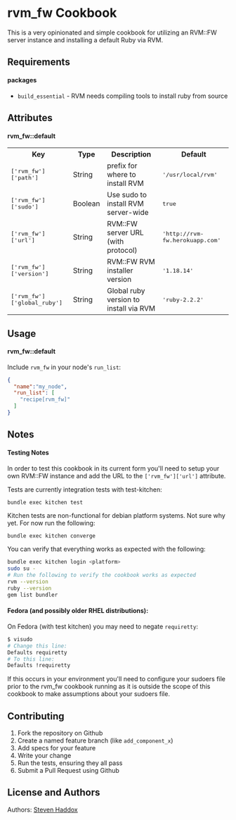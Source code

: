 rvm_fw Cookbook
===============

This is a very opinionated and simple cookbook for utilizing an RVM::FW server instance and installing a default Ruby via RVM.

Requirements
------------

#### packages

- `build_essential` - RVM needs compiling tools to install ruby from source

Attributes
----------

#### rvm_fw::default

<table>
  <tr>
    <th>Key</th>
    <th>Type</th>
    <th>Description</th>
    <th>Default</th>
  </tr>
  <tr>
    <td><tt>['rvm_fw']['path']</tt></td>
    <td>String</td>
    <td>prefix for where to install RVM</td>
    <td><tt>'/usr/local/rvm'</tt></td>
  </tr>
  <tr>
    <td><tt>['rvm_fw']['sudo']</tt></td>
    <td>Boolean</td>
    <td>Use sudo to install RVM server-wide</td>
    <td><tt>true</tt></td>
  </tr>
  <tr>
    <td><tt>['rvm_fw']['url']</tt></td>
    <td>String</td>
    <td>RVM::FW server URL (with protocol)</td>
    <td><tt>'http://rvm-fw.herokuapp.com'</tt></td>
  </tr>
  <tr>
    <td><tt>['rvm_fw']['version']</tt></td>
    <td>String</td>
    <td>RVM::FW RVM installer version</td>
    <td><tt>'1.18.14'</tt></td>
  </tr>
  <tr>
    <td><tt>['rvm_fw']['global_ruby']</tt></td>
    <td>String</td>
    <td>Global ruby version to install via RVM</td>
    <td><tt>'ruby-2.2.2'</tt></td>
  </tr>
</table>

Usage
-----

#### rvm_fw::default

Include `rvm_fw` in your node's `run_list`:

```json
{
  "name":"my_node",
  "run_list": [
    "recipe[rvm_fw]"
  ]
}
```

Notes
-----

#### Testing Notes

In order to test this cookbook in its current form you'll need to setup your own RVM::FW instance and add the URL to the `['rvm_fw']['url']` attribute.

Tests are currently integration tests with test-kitchen:

`bundle exec kitchen test`

Kitchen tests are non-functional for debian platform systems. Not sure why yet. For now run the following:

```bash
bundle exec kitchen converge
```

You can verify that everything works as expected with the following:

```bash
bundle exec kitchen login <platform>
sudo su -
# Run the following to verify the cookbook works as expected
rvm --version
ruby --version
gem list bundler
```

#### Fedora (and possibly older RHEL distributions):

On Fedora (with test kitchen) you may need to negate `requiretty`:

```bash
$ visudo
# Change this line:
Defaults requiretty
# To this line:
Defaults !requiretty
```

If this occurs in your environment you'll need to configure your sudoers file prior to the rvm_fw cookbook running as it is outside the scope of this cookbook to make assumptions about your sudoers file.

Contributing
------------

1. Fork the repository on Github
2. Create a named feature branch (like `add_component_x`)
3. Add specs for your feature
4. Write your change
5. Run the tests, ensuring they all pass
6. Submit a Pull Request using Github

License and Authors
-------------------

Authors: [Steven Haddox](https://github.com/stevenhaddox)
